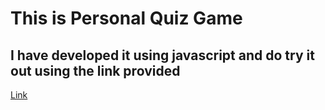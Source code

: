 # This is Personal Quiz Game
## I have developed it using javascript and do try it out using the link provided

[Link](https://replit.com/@rohith-thalla/markTwo?embed=1&output=1)
